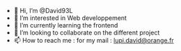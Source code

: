 - 👋 Hi, I’m @David93L
- 👀 I’m interested in Web developpement
- 🌱 I’m currently learning the frontend
- 💞️ I’m looking to collaborate on the different project
- 📫 How to reach me : for my mail : lupi.david@orange.fr

<!---
David93L/David93L is a ✨ special ✨ repository because its `README.md` (this file) appears on your GitHub profile.
You can click the Preview link to take a look at your changes.
--->
